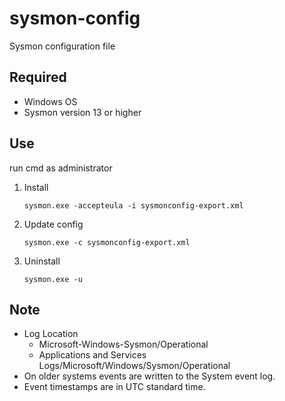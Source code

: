 # sysmon-config
Sysmon configuration file

## Required
* Windows OS
* Sysmon version 13 or higher

## Use
run cmd as administrator
1. Install 
    ```
    sysmon.exe -accepteula -i sysmonconfig-export.xml
    ```
1. Update config 
    ```
    sysmon.exe -c sysmonconfig-export.xml
    ```
1. Uninstall
    ```
    sysmon.exe -u
    ```

## Note 
* Log Location
  * Microsoft-Windows-Sysmon/Operational
  * Applications and Services Logs/Microsoft/Windows/Sysmon/Operational
* On older systems events are written to the System event log. 
* Event timestamps are in UTC standard time.